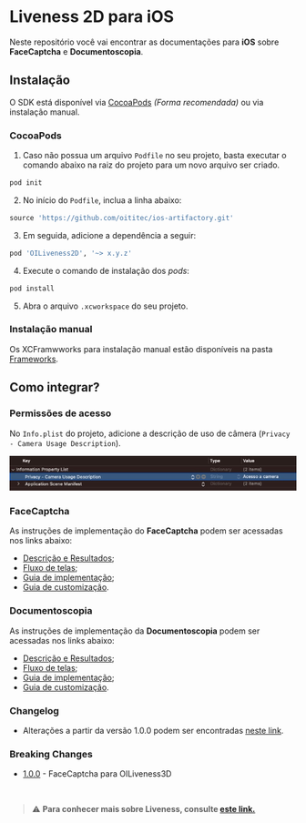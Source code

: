 #  Liveness 2D para iOS

Neste repositório você vai encontrar as documentações para **iOS** sobre **FaceCaptcha** e **Documentoscopia**.

##  Instalação

O SDK está disponível via [CocoaPods](https://cocoapods.org/about) *(Forma recomendada)* ou via instalação manual.

###  CocoaPods
1. Caso não possua um arquivo `Podfile` no seu projeto, basta executar o comando abaixo na raiz do projeto para um novo arquivo ser criado.

```rb
pod init
```

2. No início do `Podfile`, inclua a linha abaixo:

```rb
source 'https://github.com/oititec/ios-artifactory.git'
```

3. Em seguida, adicione a dependência a seguir:

```rb
pod 'OILiveness2D', '~> x.y.z'
```

4. Execute o comando de instalação dos *pods*:
```rb
pod install
```

5. Abra o arquivo `.xcworkspace` do seu projeto.

###  Instalação manual

Os XCFramwworks para instalação manual estão disponíveis na pasta [Frameworks](/Frameworks).

##   Como integrar?

###  Permissões de acesso

No `Info.plist` do projeto, adicione a descrição de uso de câmera (`Privacy - Camera Usage Description`).

![Info.plist Camera Permission](Documentation/Images/info_plist_camera_permission.jpg)

###  FaceCaptcha
As instruções de implementação do **FaceCaptcha** podem ser acessadas nos links abaixo:

  - [Descrição e Resultados](Documentation/FaceCaptcha/FaceCaptcha-Description.md);
  - [Fluxo de telas](Documentation/FaceCaptcha/FaceCaptcha-ScreensFlow.md);
  - [Guia de implementação](Documentation/FaceCaptcha/FaceCaptcha-Implementation.md);
  - [Guia de customização](Documentation/FaceCaptcha/FaceCaptcha-Customization.md).

###  Documentoscopia

As instruções de implementação da **Documentoscopia** podem ser acessadas nos links abaixo:

  - [Descrição e Resultados](Documentation/Documentscopy/Documentscopy-Description.md);
  - [Fluxo de telas](Documentation/Documentscopy/Documentscopy-ScreensFlow.md);
  - [Guia de implementação](Documentation/Documentscopy/Documentscopy-Implementation.md);
  - [Guia de customização](Documentation/Documentscopy/Documentscopy-Customization.md).

### Changelog
- Alterações a partir da versão 1.0.0 podem ser encontradas [neste link](Documentation/MigrationGuide/Changelog/1.0.0.md).

### Breaking Changes
- [1.0.0](Documentation/MigrationGuide/BreakingChanges/1.0.0.md) - FaceCaptcha para OILiveness3D

<br/>

>⚠️ **Para conhecer mais sobre Liveness, consulte [este link.](https://certifaceid.readme.io/docs/liveness-detection-vs-atualizada)**

